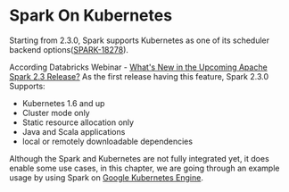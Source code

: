 # Spark On Kubernetes

Starting from 2.3.0, Spark supports Kubernetes as one of its scheduler backend options\([SPARK-18278](https://issues.apache.org/jira/browse/SPARK-18278)\). 

According Databricks Webinar - [What's New in the Upcoming Apache Spark 2.3 Release?](http://go.databricks.com/databricks-runtime-4-with-apache-spark2-3) As the first release having this feature, Spark 2.3.0 Supports:

* Kubernetes 1.6 and up
* Cluster mode only
* Static resource allocation only
* Java and Scala applications
* local or remotely downloadable dependencies

Although the Spark and Kubernetes are not fully integrated yet, it does enable some use cases, in this chapter, we are going through an example usage by using Spark on [Google Kubernetes Engine](https://cloud.google.com/kubernetes-engine/).

